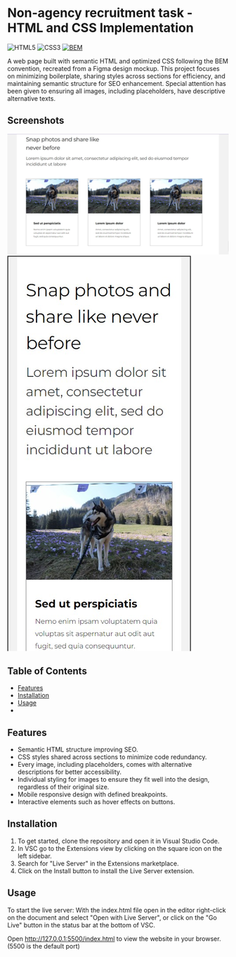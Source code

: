 # Non-agency recruitment task - HTML and CSS Implementation

![HTML5](https://img.shields.io/badge/HTML-5-blue)
![CSS3](https://img.shields.io/badge/CSS-3-blue)
[![BEM](https://img.shields.io/badge/BEM-blue)](https://getbem.com/)

A web page built with semantic HTML and optimized CSS following the BEM convention, recreated from a Figma design mockup. This project focuses on minimizing boilerplate, sharing styles across sections for efficiency, and maintaining semantic structure for SEO enhancement. Special attention has been given to ensuring all images, including placeholders, have descriptive alternative texts.

## Screenshots

![Desktop view of one of the sections](./presentation1.jpg)
![Mobile view of one of the sections](./presentation2.jpg)

## Table of Contents

- [Features](#features)
- [Installation](#installation)
- [Usage](#usage)
- 
## Features

- Semantic HTML structure improving SEO.
- CSS styles shared across sections to minimize code redundancy.
- Every image, including placeholders, comes with alternative descriptions for better accessibility.
- Individual styling for images to ensure they fit well into the design, regardless of their original size.
- Mobile responsive design with defined breakpoints.
- Interactive elements such as hover effects on buttons.

## Installation

1. To get started, clone the repository and open it in Visual Studio Code.
2. In VSC go to the Extensions view by clicking on the square icon on the left sidebar.
3. Search for "Live Server" in the Extensions marketplace.
4. Click on the Install button to install the Live Server extension.

## Usage

To start the live server: 
With the index.html file open in the editor right-click on the document and select "Open with Live Server", or click on the "Go Live" button in the status bar at the bottom of VSC.

Open http://127.0.0.1:5500/index.html to view the website in your browser. (5500 is the default port)
